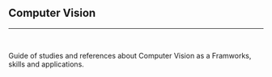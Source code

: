 ## Computer Vision 
<hr>
<br>


Guide of studies and references about Computer Vision as a Framworks, skills and applications. 
